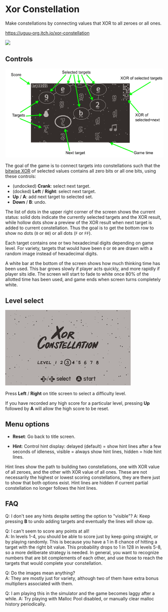 # Xor Constellation

Make constellations by connecting values that XOR to all zeroes or all ones.

https://uguu-org.itch.io/xor-constellation

![](doc/demo.gif)

## Controls

![](doc/gameplay.png)

The goal of the game is to connect targets into constellations such that the [bitwise XOR](https://en.wikipedia.org/wiki/Bitwise_operation#XOR) of selected values contains all zero bits or all one bits, using these controls:

+ (undocked) **Crank**: select next target.
+ (docked) **Left** / **Right**: select next target.
+ **Up** / **A**: add next target to selected set.
+ **Down** / **B**: undo.

The list of dots in the upper right corner of the screen shows the current status: solid dots indicate the currently selected targets and the XOR result, while hollow dots show a preview of the XOR result when next target is added to current constellation.  Thus the goal is to get the bottom row to show no dots (`0` or `00`) or all dots (`F` or `FF`).

Each target contains one or two hexadecimal digits depending on game level.  For variety, targets that would have been `0` or `00` are drawn with a random image instead of hexadecimal digits.

A white bar at the bottom of the screen shows how much thinking time has been used.  This bar grows slowly if player acts quickly, and more rapidly if player sits idle.  The screen will start to fade to white once 80% of the allotted time has been used, and game ends when screen turns completely white.

## Level select

![](doc/title.png)

Press **Left** / **Right** on title screen to select a difficulty level.

If you have recorded any high score for a particular level, pressing **Up** followed by **A** will allow the high score to be reset.


## Menu options

+ **Reset**: Go back to title screen.

+ **Hint**: Control hint display: delayed (default) = show hint lines after a few seconds of idleness, visible = always show hint lines, hidden = hide hint lines.

Hint lines show the path to building two constellations, one with XOR value of all zeroes, and the other with XOR value of all ones.  These are not necessarily the highest or lowest scoring constellations, they are there just to show that both options exist.  Hint lines are hidden if current partial constellation no longer follows the hint lines.

## FAQ

Q: I don't see any hints despite setting the option to "visible"?
A: Keep pressing **B** to undo adding targets and eventually the lines will show up.

Q: I can't seem to score any points at all!\
A: In levels 1-4, you should be able to score just by keep going straight, or by playing randomly.  This is because you have a 1 in 8 chance of hitting a target with the right bit value.  This probability drops to 1 in 128 in levels 5-8, so a more deliberate strategy is needed.  In general, you want to recognize numbers that are bit complements of each other, and use those to reach the targets that would complete your constellation.

Q: Do the images mean anything?\
A: They are mostly just for variety, although two of them have extra bonus multipliers associated with them.

Q: I am playing this in the simulator and the game becomes laggy after a while.
A: Try playing with Malloc Pool disabled, or manually clear malloc history periodically.
